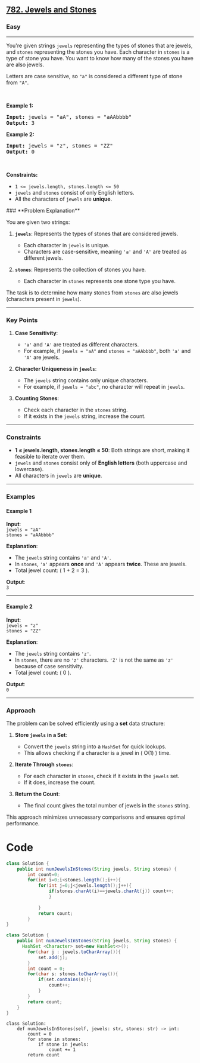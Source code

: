 <h2><a href="https://leetcode.com/problems/jewels-and-stones">782. Jewels and Stones</a></h2><h3>Easy</h3><hr><p>You&#39;re given strings <code>jewels</code> representing the types of stones that are jewels, and <code>stones</code> representing the stones you have. Each character in <code>stones</code> is a type of stone you have. You want to know how many of the stones you have are also jewels.</p>

<p>Letters are case sensitive, so <code>&quot;a&quot;</code> is considered a different type of stone from <code>&quot;A&quot;</code>.</p>

<p>&nbsp;</p>
<p><strong class="example">Example 1:</strong></p>
<pre><strong>Input:</strong> jewels = "aA", stones = "aAAbbbb"
<strong>Output:</strong> 3
</pre><p><strong class="example">Example 2:</strong></p>
<pre><strong>Input:</strong> jewels = "z", stones = "ZZ"
<strong>Output:</strong> 0
</pre>
<p>&nbsp;</p>
<p><strong>Constraints:</strong></p>

<ul>
	<li><code>1 &lt;=&nbsp;jewels.length, stones.length &lt;= 50</code></li>
	<li><code>jewels</code> and <code>stones</code> consist of only English letters.</li>
	<li>All the characters of&nbsp;<code>jewels</code> are <strong>unique</strong>.</li>
</ul>
### **Problem Explanation**

You are given two strings:

1. **`jewels`**: Represents the types of stones that are considered jewels.  
   - Each character in `jewels` is unique.
   - Characters are case-sensitive, meaning `'a'` and `'A'` are treated as different jewels.

2. **`stones`**: Represents the collection of stones you have.  
   - Each character in `stones` represents one stone type you have.

The task is to determine how many stones from `stones` are also jewels (characters present in `jewels`).

---

### **Key Points**

1. **Case Sensitivity**:
   - `'a'` and `'A'` are treated as different characters.
   - For example, if `jewels = "aA"` and `stones = "aAAbbbb"`, both `'a'` and `'A'` are jewels.

2. **Character Uniqueness in `jewels`**:
   - The `jewels` string contains only unique characters.
   - For example, if `jewels = "abc"`, no character will repeat in `jewels`.

3. **Counting Stones**:
   - Check each character in the `stones` string.
   - If it exists in the `jewels` string, increase the count.

---

### **Constraints**
- **1 ≤ jewels.length, stones.length ≤ 50**: Both strings are short, making it feasible to iterate over them.
- `jewels` and `stones` consist only of **English letters** (both uppercase and lowercase).
- All characters in `jewels` are **unique**.

---

### **Examples**

#### **Example 1**

**Input**:  
`jewels = "aA"`  
`stones = "aAAbbbb"`

**Explanation**:  
- The `jewels` string contains `'a'` and `'A'`.
- In `stones`, `'a'` appears **once** and `'A'` appears **twice**. These are jewels.
- Total jewel count: \( 1 + 2 = 3 \).

**Output**:  
`3`

---

#### **Example 2**

**Input**:  
`jewels = "z"`  
`stones = "ZZ"`

**Explanation**:  
- The `jewels` string contains `'z'`.
- In `stones`, there are no `'z'` characters. `'Z'` is not the same as `'z'` because of case sensitivity.
- Total jewel count: \( 0 \).

**Output**:  
`0`

---

### **Approach**

The problem can be solved efficiently using a **set** data structure:

1. **Store `jewels` in a Set**:
   - Convert the `jewels` string into a `HashSet` for quick lookups.
   - This allows checking if a character is a jewel in \( O(1) \) time.

2. **Iterate Through `stones`**:
   - For each character in `stones`, check if it exists in the `jewels` set.
   - If it does, increase the count.

3. **Return the Count**:
   - The final count gives the total number of jewels in the `stones` string.

This approach minimizes unnecessary comparisons and ensures optimal performance.

# Code
```java []
class Solution {
    public int numJewelsInStones(String jewels, String stones) {
        int count=0;
        for(int i=0;i<stones.length();i++){
            for(int j=0;j<jewels.length();j++){
                if(stones.charAt(i)==jewels.charAt(j)) count++;
                }
                
            }
            return count;
        }
}

```
```java []
class Solution {
    public int numJewelsInStones(String jewels, String stones) {
      HashSet <Character> set=new HashSet<>();
        for(char j : jewels.toCharArray()){
            set.add(j);
        }
        int count = 0;
        for(char s: stones.toCharArray()){
            if(set.contains(s)){
                count++;
            }
        }
        return count;
    }
}

```
```python3 []
class Solution:
    def numJewelsInStones(self, jewels: str, stones: str) -> int:
        count = 0
        for stone in stones:
            if stone in jewels:
                count += 1
        return count

```
